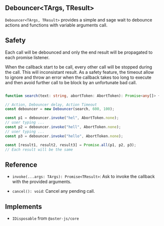 
## Debouncer<TArgs, TResult>

`Debouncer<TArgs, TResult>` provides a simple and sage wait to debounce actions and functions with variable arguments call.

## Safety

Each call will be debounced and only the end result will be propagated to each promise listener.

When the callback start to be call, every other call will be stopped during the call.
This will inconsistant result. As a safety feature, the timeout allow to ignore and throw an error when the callback takes too long to execute
and then avoid further call to be block by an unfortunate bad call.

```typescript

function search(text: string, abortToken: AbortToken): Promise<any[]> {/* long API call*/}

// Action, Debouncer delay, Action Timeout
const debouncer = new Debouncer(search, 600, 100);

const p1 = debouncer.invoke("hel", AbortToken.none);
// user typing ...
const p2 = debouncer.invoke("hell", AbortToken.none);
// user typing ...
const p3 = debouncer.invoke("hello", AbortToken.none);

const [result1, result2, result3] = Promise.all(p1, p2, p3);
// Each result will be the same

```

## Reference

- `invoke(...args: TArgs): Promise<TResult>`: Ask to invoke the callback with the provided arguments.

- `cancel(): void`: Cancel any pending call.

## Implements

- `IDisposable` from `@aster-js/core`
